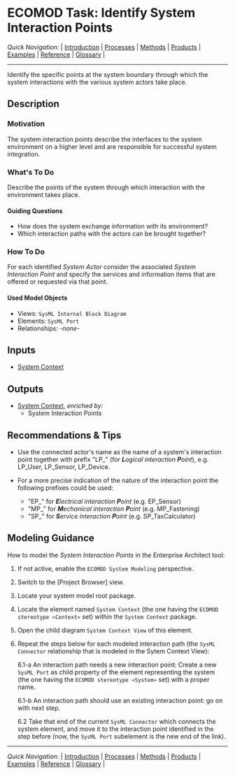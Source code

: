 # ECOMOD Task: Identify System Interaction Points


_Quick Navigation:_ | [Introduction](index.md) | [Processes](processes.md) | [Methods](methods.md) | [Products](products.md) | [Examples](examples.md) | [Reference](quick-reference.md) | [Glossary](glossary.md) |

---


Identify the specific points at the system boundary through which the system interactions with the various system actors take place.


## Description

### Motivation

The system interaction points describe the interfaces to the system environment on a higher level and are responsible for successful system integration.


### What's To Do

Describe the points of the system through which interaction with the environment takes place.

#### Guiding Questions

+ How does the system exchange information with its environment?
+ Which interaction paths with the actors can be brought together?

### How To Do

For each identified _System Actor_ consider the associated _System Interaction Point_ and specify the services and information items that are offered or requested via that point.

#### Used Model Objects

+ Views: `SysML Internal Block Diagram`
+ Elements: `SysML Port`
+ Relationships: _-none-_


## Inputs

+ [System Context](product_system-context.md)


## Outputs

+ [System Context](product_system-context.md), _enriched by:_
  - System Interaction Points


## Recommendations & Tips

+ Use the connected actor's name as the name of a system's interaction point together with prefix "LP_" (for _**L**ogical interaction **P**oint_), e.g. LP_User, LP_Sensor, LP_Device.

+ For a more precise indication of the nature of the interaction point the following prefixes could be used:
  + "EP_" for _**E**lectrical interaction **P**oint_ (e.g. EP_Sensor)
  + "MP_" for _**M**echanical interaction **P**oint_ (e.g. MP_Fastening)
  + "SP_" for _**S**ervice interaction **P**oint_ (e.g. SP_TaxCalculator)


## Modeling Guidance

How to model the _System Interaction Points_ in the Enterprise Architect tool:

1. If not active, enable the `ECOMOD System Modeling` perspective.

2. Switch to the [Project Browser] view.

3. Locate your system model root package.

4. Locate the element named `System Context` (the one having the `ECOMOD stereotype «Context»` set) within the `System Context` package.

5. Open the child diagram `System Context View` of this element.

6. Repeat the steps below for each modeled interaction path (the `SysML Connector` relationship that is modeled in the Sytem Context View):

    6.1-a An interaction path needs a new interaction point: Create a new `SysML Port` as child property of the element representing the system (the one having the `ECOMOD stereotype «System»` set) with a proper name.

    6.1-b An interaction path should use an existing interaction point: go on with next step.

    6.2 Take that end of the current `SysML Connector` which connects the system element, and move it to the interaction point identified in the step before (now, the `SysML Port` subelement is the new end of the link).

---
_Quick Navigation:_ | [Introduction](index.md) | [Processes](processes.md) | [Methods](methods.md) | [Products](products.md) | [Examples](examples.md) | [Reference](quick-reference.md) | [Glossary](glossary.md) |
